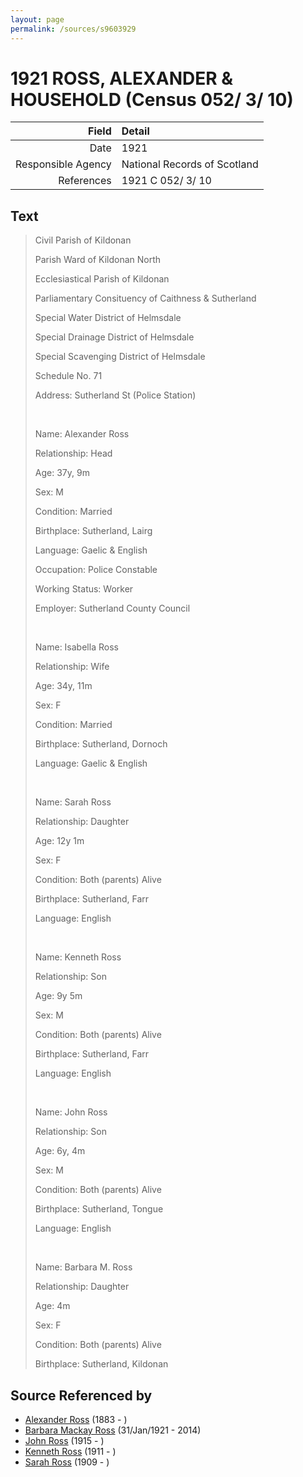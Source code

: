 ```yaml
---
layout: page
permalink: /sources/s9603929
---
```


# 1921 ROSS, ALEXANDER & HOUSEHOLD (Census 052/ 3/ 10)

Field | Detail
---:|:---
Date | 1921
Responsible Agency | National Records of Scotland
References | 1921 C 052/ 3/ 10

## Text

> Civil Parish of Kildonan
>
> Parish Ward of Kildonan North
>
> Ecclesiastical Parish of Kildonan
>
> Parliamentary Consituency of Caithness & Sutherland
>
> Special Water District of Helmsdale
>
> Special Drainage District of Helmsdale
>
> Special Scavenging District of Helmsdale
>
> Schedule No. 71
>
> Address: Sutherland St (Police Station)
>
> <br/>
>
> Name: Alexander Ross
>
> Relationship: Head
>
> Age: 37y, 9m
>
> Sex: M
>
> Condition: Married
>
> Birthplace: Sutherland, Lairg
>
> Language: Gaelic & English
>
> Occupation: Police Constable
>
> Working Status: Worker
>
> Employer: Sutherland County Council
>
> <br/>
>
> Name: Isabella Ross
>
> Relationship: Wife
>
> Age: 34y, 11m
>
> Sex: F
>
> Condition: Married
>
> Birthplace: Sutherland, Dornoch
>
> Language: Gaelic & English
>
> <br/>
>
> Name: Sarah Ross
>
> Relationship: Daughter
>
> Age: 12y 1m
>
> Sex: F
>
> Condition: Both (parents) Alive
>
> Birthplace: Sutherland, Farr
>
> Language: English
>
> <br/>
>
> Name: Kenneth Ross
>
> Relationship: Son
>
> Age: 9y 5m
>
> Sex: M
>
> Condition: Both (parents) Alive
>
> Birthplace: Sutherland, Farr
>
> Language: English
>
> <br/>
>
> Name: John Ross
>
> Relationship: Son
>
> Age: 6y, 4m
>
> Sex: M
>
> Condition: Both (parents) Alive
>
> Birthplace: Sutherland, Tongue
>
> Language: English
>
> <br/>
>
> Name: Barbara M. Ross
>
> Relationship: Daughter
>
> Age: 4m
>
> Sex: F
>
> Condition: Both (parents) Alive
>
> Birthplace: Sutherland, Kildonan
>

## Source Referenced by

* [Alexander Ross](../people/@34528442@-alexander-ross-b1883-d.md) (1883 - )
* [Barbara Mackay Ross](../people/@63405204@-barbara-mackay-ross-b1921-1-31-d2014.md) (31/Jan/1921 - 2014)
* [John Ross](../people/@99039359@-john-ross-b1915-d.md) (1915 - )
* [Kenneth Ross](../people/@31245066@-kenneth-ross-b1911-d.md) (1911 - )
* [Sarah Ross](../people/@85030761@-sarah-ross-b1909-d.md) (1909 - )
